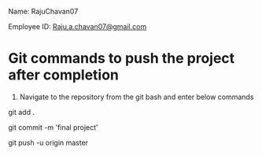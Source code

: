 Name:  RajuChavan07

Employee ID:  Raju.a.chavan07@gmail.com



Git commands to push the project after completion
=======================================
1. Navigate to the repository from the git bash and enter below commands

git add .

git commit -m 'final project'

git push -u origin master
